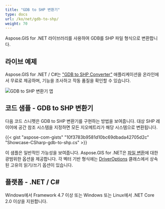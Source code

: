 ```yaml
---
title: "GDB to SHP 변환기"
type: docs
url: /ko/net/gdb-to-shp/
weight: 70
---
```


Aspose.GIS for .NET 라이브러리를 사용하여 GDB를 SHP 파일 형식으로 변환합니다.

## **라이브 예제**

Aspose.GIS for .NET / C#는 ["GDB to SHP Converter"](https://products.aspose.app/gis/conversion/gdb-to-shp) 애플리케이션을 온라인에서 무료로 제공하며, 기능을 조사하고 작동 품질을 확인할 수 있습니다.

![GDB to SHP 변환기 앱](conversion.png)

## **코드 샘플 - GDB to SHP 변환기**

다음 코드 스니펫은 GDB to SHP 변환기를 구현하는 방법을 보여줍니다. 대상 SHP 레이어에 공간 참조 시스템을 지정하면 모든 지오메트리가 해당 시스템으로 변환됩니다. 

{{< gist "aspose-com-gists" "10f3783b9581d10bc69dbada42705d2c" "Showcase-CSharp-gdb-to-shp.cs" >}}

이 샘플은 일반적인 가능성을 보여줍니다. Aspose.GIS for .NET은 [파일 변환](https://docs.aspose.com/gis/net/vector-layers/)에 대한 광범위한 옵션을 제공합니다. 각 벡터 기반 형식에는 [DriverOptions](https://reference.aspose.com/gis/net/aspose.gis/driveroptions) 클래스에서 상속된 고유의 읽기/쓰기 옵션이 있습니다.

## **플랫폼 - .NET / C#**

Windows에서 Framework 4.7 이상 또는 Windows 또는 Linux에서 .NET Core 2.0 이상을 지원합니다.
